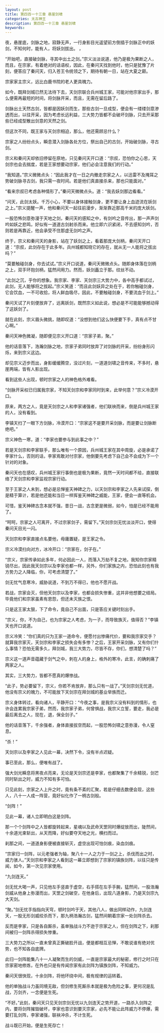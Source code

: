 ```yaml
---
layout: post
title: 第四百一十三章 悬崖剑啸
categories: 太古神王
description: 第四百一十三章 悬崖剑啸
keywords:
---
```


夜，悬崖底，剑脉之地，寂静无声，一行身影目光遥望前方倒插于剑脉正中的妖剑，不知何时，能有人，将妖剑拔出。 ，

“开始吧，直接破剑脉，寻其中出土之剑。”宗义淡淡说道，他乃是极为果断之人，而且，在宗家，有着绝对的话语权，因此，在秦问天找到他时，他只是犹豫了片刻，便答应了秦问天，归入苍王令统领之下，期待有朝一日，站在大夏之巅。

宗家家主宗义，远比白鹿书院的老人更具魄力。

如今，既拜剑城已然无法待下去，天剑宗联合兵州城王家，可能对他宗家出手，那么便需再最短的时间，将剑脉开采，而且，无需在留后路了。

剑脉出土天然古剑，皆都是因妖剑而生，那些古剑一旦成型，便会有一缕缕剑意渗透而出，以往开采，因为考虑长远利益，三大势力皆都不会破坏剑脉，只去开采那些已经成型散出剑意的天然之剑。

但这次不同，既王家与天剑宗相迫，那么，他还需顾忌什么？

宗家之人纷纷点头，瞬息潜入剑脉各处方位，祭出自己的古剑，开始破剑脉，寻古剑。

宗义和秦问天却依旧停留在原地，只见秦问天开口道：“宗叔，恐怕你之心思，天剑宗也会去揣度，若是王家想要动宗家，他们必会注意我们的行动。”

“我知道。”宗义微微点头：“因此我才在一日之内撤走宗家之人，以迅雷不及掩耳之势破剑脉寻古剑，我只需一夜时间。若是他们真直接杀来，那也只能面对。”

“看来宗叔已考虑各种情形了。”秦问天微微点头。道：“我去妖剑那边看看。”

“问天，此剑太妖。千万小心，不要以身体接触剑身，更不要让身上血迹流在妖剑之上。”宗义提醒一声，他和秦问天一起往前漫步，渐渐靠近那高千米的庞大妖剑。

一股恐怖剑意弥漫于天地之剑，秦问天的感知之中，有剑吟之音传出，那一声声剑吟如妖之悲鸣，好似有一道道古剑射杀而来。他立即六识紧闭，不去感知剑吟，否则若是再靠近，他会承受不住那虚无剑吟之声。

终于，宗义和秦问天的身影，站在了妖剑之上，看着那庞大剑柄，秦问天开口道：“宗叔，此剑存在于此多年。兵州城都知晓它的存在，就从无一人能将之拔出吗？”

“莫要触碰剑身，你去试试。”宗义开口说道，秦问天微微点头。随即身体落在剑柄之上，双手环抱剑柄，猛然间用力。然而，妖剑矗立于那。纹丝不动。

“此剑之沉，乎你的想象。我宗家、李家、天剑宗三大势力中，各中高手都试过，此剑，无人能够将之拔起。”宗义笑道：“而且此剑妖异之处在于，若你触碰剑身，它会饮血，一不可收拾，将人鲜血吸尽，因此，不要触碰剑身，不要流血于剑上。”

秦问天试了片刻便放弃了，远离妖剑，既然宗义如此说，想必是不可能能够撼动得了这妖剑了。

就在此刻，宗义眉头微挑，随即叹道：“没想到他们这么快便要下手，真有点不甘心啊。”

秦问天神色微凝，随即便见宗义开口道：“宗家子弟，聚。”

他的话音落下，浩瀚剑脉之地，宗家子弟同时放弃了对剑脉的开采，纷纷身形闪烁，来到宗义这边。

却见宗义迈步而出，身影缓缓腾空，没过片刻，一道道剑啸之音传来，不多时，悬崖两端，皆有人影出现。

看到这些人出现，顿时宗家之人的神色格外难看。

“剑脉开采权已归属我宗家，不知天剑宗和李家同时到来，此举何意？”宗义冷漠开口。

原来，两方之人，竟是天剑宗之人和李家诸强者，他们联袂而来，倒是兵州城王家的人，没有看到。

李镇天扫了一眼下方剑脉，冷漠开口：“宗家这不是要开采剑脉，而是要让剑脉断绝吧。”

宗义神色一寒，道：“李家也要参与到此事之中？”

若是天剑宗和李家联手，那么唯有一个原因，兵州城王家在其中周旋，必是承诺了李家什么，否则的话，李家焉敢对付宗家，他倒要先考虑下自己会不会成为下一个针对的对象。

秦问天也在感叹，兵州城王家行事倒也是极为果断，竟然一天时间都不给，直接联络了天剑宗和李家监视宗家行动。

至于王家之人未到，想必是忌惮鉴天神碑之力，以天剑宗和李家之人先来试探，倒是精于算计，若是他还能和当日一样挥鉴天神碑之威能，王家，便会一直等机会。

可惜，鉴天神碑古念本就不强，昔日一战，古念更是微弱，如今，怕是已经不能用了。

“呵呵，宗家之人可离开，不过宗家剑子，需留下。”天剑宗剑无忧淡淡开口，使得秦问天目光一闪。

天剑宗和李家直接点名要他，毋庸置疑，是王家之令。

宗义冷漠扫向对方，冰冷开口：“宗家在，剑子在。”

“宗义，宗家传承如此多年，何必因此一人，而落入万劫不复之地，我知你宗家精锐尽出，因此我天剑宗以及李家也都一样，另外，你们家族之内，恐怕此刻也有我方势力之人降临，你，可考虑清楚了。”

剑无忧气息寒冷，威胁说道，不到万不得已，他也不愿开战。

若战，宗家会灭，但他天剑宗以及李家，也都会损失惨重，这并非他想要之结局。毕竟他们和宗家虽素有恩怨，但还未灭族之恨。

只是这王家太狠，下了命令，竟自己不出面，只是答应关键时刻出手。

“宗义，你，不为自己，也为宗家之人考虑，为一子，而导致族灭，值得否？”李镇天也开口说道。

宗义冷笑：“你们真的只为王家一道命令，便愿付出惨痛代价，要和我宗家交手？就算我宗家灭，天剑宗和李家之损失会有多惨？之后，王家开采剑脉，又有你们什么事情？恐怕无需多久，拜剑城，我三大势力，尽皆不存，你们，想清楚了吗？”

宗义这一道声音蕴藏于剑气之中，刺在人的身上，格外的寒冷，此言，的确刺痛了两家之人。

其实，三大势力，皆都不愿真的爆惨战。

“此子，势必要留下，宗义，你若不肯放弃，那么只有一战了。”天剑宗剑无忧道，他没有宗义的魄力，不可能放下天剑宗在拜剑城的基业举族而迁。

宗义身体转过，看向诸人，平静开口：“今夜之事，是我宗义没有料到的情形，也许会连累我宗家子弟，然而，我宗家子弟，何曾惧战，我宗义立誓，要走，我必是最后离去之人，现在，退，保全剑子。”

他的话音落下，千余强者，身体直接拔空而起，一股恐怖剑啸之意弥漫，令人窒息。

“杀！”

天剑宗以及李家之人见此一幕，决然下令，没有半点迟疑。

事已至此，那么，便唯有战了。

强大剑光瞬息将黑夜点亮来，无论是天剑宗还是李家，也都聚集了千余精锐，剑芒同时斩出之时，威力不知有多可怕。

只见此刻，宗家之人上升之时，竟有条不紊的汇聚，若是仔细去数便会现，这些人，八十一人成一阵营，竟好似化作了一柄古剑般。

“剑阵！”

见此一幕，诸人立即明白这是剑阵。

那一个个剑阵中之人皆都旋转起来，星魂以及武命天罡同时爆绽放而出，陡然间，十余道光束斩出，从天而降，好似要夺天地之光，横扫而过。

刹那之间，一道道身影便被直接斩灭，虚空出现可怕剑痕，染血剑痕。

“宗家归一剑阵，以元老强者为轴，聚八十一人之力于一剑之上，杀伐而出之时，威力骇人。”天剑宗和李家之人看到这一幕立即想到了宗家的镇族剑阵，以往只是传闻，如今，第一次见宗家使用。

“九剑连天。”

剑无忧大喝一声，只见他左手竖直于虚空，右手搭在左手手腕，猛然间，一股浩瀚剑威从他身上弥漫而出，天罡之剑破空，在他身后，出现八道身影，乃是天剑宗九大天剑。

“聚。”剑无忧手指指向天穹，顿时剑吟于天，其他八人，做出同样动作，九剑连天，一股无形剑威绞杀而下，那九柄浩瀚古剑，猛然间朝着宗家一处剑阵杀去。

反而是李家，只是各自厮杀，虽单独战斗力不逊于宗家之人，但在剑阵之下，刹那间被归一剑阵杀得损失惨重。

三大势力之所以一直未曾真正撕破脸开战，便是都相互忌惮，不敢说谁有绝对优势，也不知各自底牌。

此归一剑阵能集八十一人凝聚而生的剑威，一直是宗家最大的秘密，修行之时只在宗家密地修炼，在外也只是有传闻宗家有此剑阵为镇族剑阵，不知威力。

秦问天很快现，十余剑阵，将他环绕中间，极有规律的运转着。

他的单独战斗力虽同境无敌，但剑修生死厮杀本就是极为危险之事，更何况是乱战，万剑齐，一念便是生死。

“不好。”此刻，秦问天只见天剑宗剑无忧以九剑连天之势开道，一路杀入剑阵之内，要将剑阵摧毁破坏，李家也意识到要灭宗家，必先不能让此阵威力不停爆，需要打乱剑阵，李家诸强，联袂冲杀，不计生死。

战斗既已开始，便是生死存亡！

